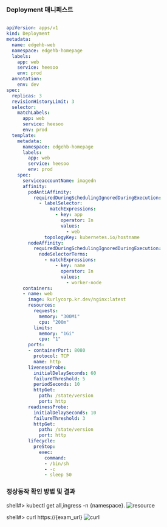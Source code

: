 ### Deployment 매니페스트

```yaml

apiVersion: apps/v1
kind: Deployment
metadata:
  name: edgehb-web
  namespace: edgehb-homepage
  labels:
    app: web
    service: heesoo
    env: prod
  annotation: 
    env: dev
spec:
  replicas: 3
  revisionHistoryLimit: 3
  selector:
    matchLabels:
      app: web
      service: heesoo
      env: prod
  template:
    metadata:
      namespace: edgehb-homepage
      labels:
        app: web
        service: heesoo
        env: prod
    spec:
      serviceaccountName: imagedn
      affinity:
        podAntiAffinity:
          requiredDuringSchedulingIgnoredDuringExecution:
            - labelSelector:
                matchExpressions:
                  - key: app
                    operator: In
                    values:
                      - web
              topologyKey: kubernetes.io/hostname
        nodeAffinity:
          requiredDuringSchedulingIgnoredDuringExecution:
            nodeSelectorTerms:
              - matchExpressions:
                  - key: name
                    operator: In
                    values:
                      - worker-node
      containers:
      - name: web
        image: kurlycorp.kr.dev/nginx:latest
        resources:
          requests:
            memory: "300Mi"
            cpu: "200m"
          limits:
            memory: "1Gi"
            cpu: "1"
        ports:
        - containerPort: 8080
          protocol: TCP
          name: http
        livenessProbe:
          initialDelaySeconds: 60
          failureThreshold: 5
          periodSeconds: 10
          httpGet:
            path: /state/version
            port: http
        readinessProbe:
          initialDelaySeconds: 10
          failureThreshold: 3
          httpGet:
            path: /state/version
            port: http
        lifecycle:
          preStop:
            exec:
              command:
              - /bin/sh
              - -c
              - sleep 50
```

### 정상동작 확인 방법 및 결과
shell#> kubectl get all,ingress -n {namespace}. 
![resource](https://user-images.githubusercontent.com/117291027/199703560-e40b4af5-5253-428f-9a79-1a7194e3b93c.png)


shell#> curl https://{exam_url} 
![curl](https://user-images.githubusercontent.com/117291027/199703550-9e937b61-43da-467e-82d2-0be64d4fc8ca.png)

